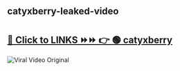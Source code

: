 
 ## catyxberry-leaked-video 

# <h2><a href="https://clipsfans.com/catyxberry&ref=git">🔗 Click to LINKS ⏩⏩ 👉 🟢 catyxberry </a></h2>

<a href="https://clipsfans.com/catyxberry&ref=git" rel="nofollow" data-target="animated-image.originalLink"><img src="https://i.ibb.co.com/xMMVF88/686577567.gif" alt="Viral Video Original" style="max-width: 100%; display: inline-block;" data-target="animated-image.originalImage"></a>
